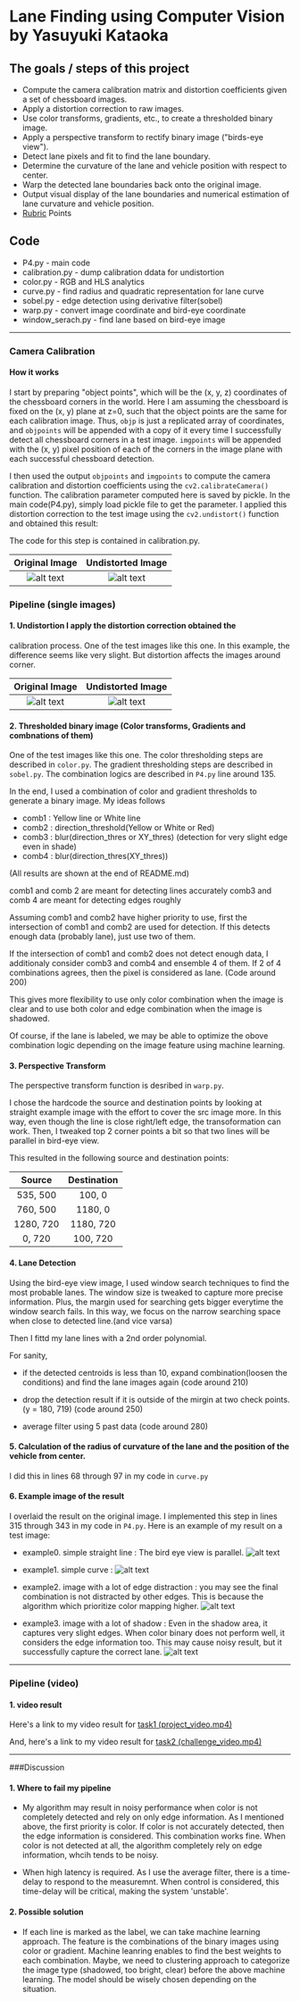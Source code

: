 # Lane Finding using Computer Vision by Yasuyuki Kataoka

## The goals / steps of this project

* Compute the camera calibration matrix and distortion coefficients given a set of chessboard images.
* Apply a distortion correction to raw images.
* Use color transforms, gradients, etc., to create a thresholded binary image.
* Apply a perspective transform to rectify binary image ("birds-eye view").
* Detect lane pixels and fit to find the lane boundary.
* Determine the curvature of the lane and vehicle position with respect to center.
* Warp the detected lane boundaries back onto the original image.
* Output visual display of the lane boundaries and numerical estimation of lane curvature and vehicle position.
* [Rubric](https://review.udacity.com/#!/rubrics/571/view) Points

[//]: # (Image References)

[image_org]: ./examples/straight_lines1.jpg "original"
[image_undist]: ./examples/straight_lines1_undistort.jpg "undistortion"
[example_calib_org]:  ./examples/calibration1.jpg "calibration"
[example_calib_undist]: ./examples/calibration1_undistort.jpg "calibration_undistort"
[image_binary]: ./examples/threshold_binary.png "Binary Example"
[image4]: ./examples/warped_straight_lines.jpg "Warp Example"
[image5]: ./examples/color_fit_lines.jpg "Fit Visual"
[image6]: ./examples/example_output.jpg "Output"
[video1]: ./project_video.mp4 "Video"

[result0]: ./sample_data/result0.jpg "straight"
[result1]: ./sample_data/result1.jpg "curve"
[result2]: ./sample_data/result2.jpg "many edges"
[result3]: ./sample_data/result3.jpg "shadows"

## Code
* P4.py - main code
* calibration.py - dump calibration ddata for undistortion
* color.py - RGB and HLS analytics
* curve.py - find radius and quadratic representation for lane curve
* sobel.py - edge detection using derivative filter(sobel)
* warp.py - convert image coordinate and bird-eye coordinate
* window_serach.py - find lane based on bird-eye image


---
### Camera Calibration

#### How it works

I start by preparing "object points", which will be the (x, y, z)
coordinates of the chessboard corners in the world. Here I am assuming
the chessboard is fixed on the (x, y) plane at z=0, such that the
object points are the same for each calibration image.  Thus, `objp`
is just a replicated array of coordinates, and `objpoints` will be
appended with a copy of it every time I successfully detect all
chessboard corners in a test image.  `imgpoints` will be appended with
the (x, y) pixel position of each of the corners in the image plane
with each successful chessboard detection.

I then used the output `objpoints` and `imgpoints` to compute the
camera calibration and distortion coefficients using the
`cv2.calibrateCamera()` function.  The calibration parameter computed
here is saved by pickle. In the main code(P4.py), simply load pickle
file to get the parameter. I applied this distortion correction to the
test image using the `cv2.undistort()` function and obtained this
result:

The code for this step is contained in calibration.py.

Original Image              |  Undistorted Image
:-------------------------:|:-------------------------:
![alt text][example_calib_org]  |  ![alt text][example_calib_undist]


### Pipeline (single images)

#### 1. Undistortion I apply the distortion correction obtained the
calibration process.  One of the test images like this one. In this
example, the difference seems like very slight. But distortion affects
the images around corner.

Original Image              |  Undistorted Image
:-------------------------:|:-------------------------:
![alt text][image_org]  |  ![alt text][image_undist]


#### 2. Thresholded binary image (Color transforms, Gradients and combnations of them)

One of the test images like this one.  The color thresholding steps
 are described in `color.py`.  The gradient thresholding steps are
 described in `sobel.py`.  The combination logics are described in
 `P4.py` line around 135.

In the end, I used a combination of color and gradient thresholds to
generate a binary image. My ideas follows

* comb1 : Yellow line or White line
* comb2 : direction_threshold(Yellow or White or Red)
* comb3 : blur(direction_thres or XY_thres) (detection for very slight edge even in shade) 
* comb4 : blur(direction_thres(XY_thres))

(All results are shown at the end of README.md)


comb1 and comb 2 are meant for detecting lines accurately
comb3 and comb 4 are meant for detecting edges roughly

Assuming comb1 and comb2 have higher priority to use,
first the intersection of comb1 and comb2 are used for detection.
If this detects enough data (probably lane), just use two of them.

If the intersection of comb1 and comb2 does not detect enough data, I
additionaly consider comb3 and comb4 and ensemble 4 of them.  If 2 of
4 combinations agrees, then the pixel is considered as lane. (Code around 200)

This gives more flexibility to use only color combination when the
image is clear and to use both color and edge combination when the
image is shadowed.

Of course, if the lane is labeled, we may be able to optimize the obove
combination logic depending on the image feature using machine learning.


#### 3. Perspective Transform

The perspective transform function is desribed in `warp.py`.

I chose the hardcode the source and destination points by looking at
straight example image with the effort to cover the src image more. In
this way, even though the line is close right/left edge, the
transoformation can work. Then, I tweaked top 2 corner points a bit so
that two lines will be parallel in bird-eye view.

This resulted in the following source and destination points:

| Source        | Destination   | 
|:-------------:|:-------------:| 
| 535, 500      | 100, 0        | 
| 760, 500      | 1180, 0      |
| 1280, 720     | 1180, 720      |
| 0, 720        | 100, 720        |


#### 4. Lane Detection

Using the bird-eye view image, I used window search techniques to find
the most probable lanes. The window size is tweaked to capture more
precise information. Plus, the margin used for searching gets bigger
everytime the window search fails. In this way, we focus on the narrow
searching space when close to detected line.(and vice varsa)

Then I fittd my lane lines with a 2nd order polynomial.

For sanity,

* if the detected centroids is less than 10, expand combination(loosen
  the conditions) and find the lane images again (code around 210)

* drop the detection result if it is outside of the mirgin at two
  check points.(y = 180, 719) (code around 250)

* average filter using 5 past data (code around 280)


#### 5. Calculation of the radius of curvature of the lane and the position of the vehicle from center.

I did this in lines 68 through 97 in my code in `curve.py`

#### 6. Example image of the result

I overlaid the result on the original image.  I implemented this step
in lines 315 through 343 in my code in `P4.py`.  Here is an example of
my result on a test image:

* example0. simple straight line : The bird eye view is parallel.
![alt text][result0]

* example1. simple curve : 
![alt text][result1]

* example2. image with a lot of edge distraction : you may see the final combination is not distracted by other edges. This is because the algorithm which prioritize color mapping higher.
![alt text][result2]

* example3. image with a lot of shadow : Even in the shadow area, it captures very slight edges. When color binary does not perform well, it considers the edge information too. This may cause noisy result, but it successfully capture the correct lane.
![alt text][result3]

---

### Pipeline (video)

#### 1. video result

Here's a link to my video result for
[task1 (project_video.mp4)](./result_1.mp4)

And, here's a link to my video result for
[task2 (challenge_video.mp4)](./result_2.mp4)

---

###Discussion

#### 1. Where to fail my pipeline

* My algorithm may result in noisy performance when color is not
  completely detected and rely on only edge information. As I
  mentioned above, the first priority is color. If color is not
  accurately detected, then the edge information is considered.  This
  combination works fine. When color is not detected at all, the
  algorithm completely rely on edge information, whcih tends to be noisy.

* When high latency is required. As I use the average filter, there is
  a time-delay to respond to the measuremnt. When control is
  considered, this time-delay will be critical, making the system 'unstable'.


#### 2. Possible solution

* If each line is marked as the label, we can take machine learning
  approach.  The feature is the combinations of the binary images
  using color or gradient.  Machine leanring enables to find the best
  weights to each combination.  Maybe, we need to clustering approach
  to categorize the image type (shadowed, too bright, clear) before
  the above machine learning. The model should be wisely chosen
  depending on the situation.